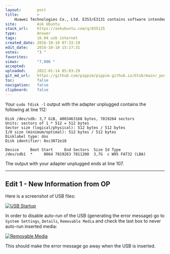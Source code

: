 ```yaml
---
layout:       post
title:        >
    Huawei Technologies Co., Ltd. E353∕E3131 contains software intended to be automatically started. Wifi doesn't work
site:         Ask Ubuntu
stack_url:    https://askubuntu.com/q/835125
type:         Answer
tags:         16.04 usb internet
created_date: 2016-10-10 07:33:19
edit_date:    2016-10-10 15:17:31
votes:        "3 "
favorites:    
views:        "7,006 "
accepted:     
uploaded:     2022-01-14 05:03:29
git_md_url:   https://github.com/pippim/pippim.github.io/blob/main/_posts/2016/2016-10-10-Huawei-Technologies-Co.^-Ltd.-E353^E3131-contains-software-intended-to-be-automatically-started.-Wifi-doesn't-work.md
toc:          false
navigation:   false
clipboard:    false
---
```


Your `sudo fdisk -l` output with the adapter unplugged contains the following at line 112:

``` 
Disk /dev/sdb: 3,7 GiB, 4003463168 bytes, 7819264 sectors
Units: sectors of 1 * 512 = 512 bytes
Sector size (logical/physical): 512 bytes / 512 bytes
I/O size (minimum/optimal): 512 bytes / 512 bytes
Disklabel type: dos
Disk identifier: 0xc3072e18

Device     Boot Start     End Sectors  Size Id Type
/dev/sdb1  *     8064 7819263 7811200  3,7G  c W95 FAT32 (LBA)

```

The output with your adapter unplugged ends at line 107.


----------


## Edit 1 - New Information from OP


Here is a screenshot of USB files:

[![USB Startup][1]][1]

In order to disable auto-run of the USB (generating the error message) go to `System Settings`, `Details`, `Removable Media` and check the last box to never auto-run inserted media:

[![Removable Media][2]][2]

This should make the error message go away when the USB is inserted.

  [1]: http://i.stack.imgur.com/idEdJ.png
  [2]: http://i.stack.imgur.com/x0e5T.png
